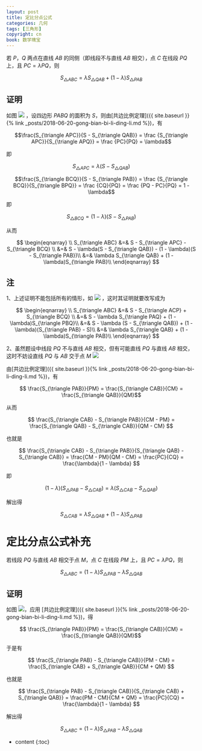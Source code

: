 ```yaml
---
layout: post
title: 定比分点公式
categories: 几何
tags: [三角形]
copyright: cn
book: 数学瑰宝
---
```


若 $P$，$Q$ 两点在直线 $AB$ 的同侧（即线段不与直线 $AB$ 相交），点 $C$ 在线段 $PQ$ 上，且 $PC = \lambda PQ$，则

$$S_{\triangle ABC} = \lambda S_{\triangle QAB} + (1 - \lambda) S_{\triangle PAB}$$

<!--more-->

## 证明

如图 <img src="{{ site.baseurl }}{% link /pic/dingbifendian/a.svg %}"/> ，设四边形 $PABQ$ 的面积为 $S$，则由[共边比例定理]({{ site.baseurl }}{% link _posts/2018-06-20-gong-bian-bi-li-ding-li.md %})，有

$$\frac{S_{\triangle APC}}{S - S_{\triangle QAB}} = \frac {S_{\triangle APC}}{S_{\triangle APQ}} = \frac {PC}{PQ} = \lambda$$

即 

$$ S_{\triangle APC} = \lambda(S - S_{\triangle QAB}) $$

$$\frac{S_{\triangle BCQ}}{S - S_{\triangle PAB}} = \frac {S_{\triangle BCQ}}{S_{\triangle BPQ}} = \frac {CQ}{PQ} = \frac {PQ - PC}{PQ} = 1 - \lambda$$

即

$$ S_{\triangle BCQ} = (1 - \lambda)(S - S_{\triangle PAB}) $$

从而

$$ \begin{eqnarray} \\
S_{\triangle ABC} &=& S - S_{\triangle APC} - S_{\triangle BCQ} \\
&=& S - \lambda(S - S_{\triangle QAB}) - (1 - \lambda)(S - S_{\triangle PAB})\\
&=& \lambda S_{\triangle QAB} + (1 - \lambda)S_{\triangle PAB}\\
\end{eqnarray} $$

## 注

1、上述证明不能包括所有的情形，如 <img src="{{ site.baseurl }}{% link /pic/dingbifendian/b.svg %}"/> ，这时其证明就要改写成为

$$ \begin{eqnarray} \\
S_{\triangle ABC} &=& S - S_{\triangle ACP} + S_{\triangle BCQ} \\
&=& S - \lambda S_{\triangle PAQ} + (1 - \lambda)S_{\triangle PBQ}\\
&=& S - \lambda (S - S_{\triangle QAB}) + (1 - \lambda)(S_{\triangle PAB} - S)\\
&=& \lambda S_{\triangle QAB} + (1 - \lambda)S_{\triangle PAB}\\
\end{eqnarray} $$


2、虽然题设中线段 $PQ$ 不与直线 $AB$ 相交，但有可能直线 $PQ$ 与直线 $AB$ 相交，这时不妨设直线 $PQ$ 与 $AB$ 交于点 $M$
<img src="{{ site.baseurl }}{% link /pic/dingbifendian/c.svg %}"/> 

由[共边比例定理]({{ site.baseurl }}{% link _posts/2018-06-20-gong-bian-bi-li-ding-li.md %})，有

$$ \frac{S_{\triangle PAB}}{PM} = \frac{S_{\triangle CAB}}{CM} = \frac{S_{\triangle QAB}}{QM}$$

从而 

$$ \frac{S_{\triangle CAB} - S_{\triangle PAB}}{CM - PM} = \frac{S_{\triangle QAB} - S_{\triangle CAB}}{QM - CM} $$

也就是

$$ \frac{S_{\triangle CAB} - S_{\triangle PAB}}{S_{\triangle QAB} - S_{\triangle CAB}} = \frac{CM - PM}{QM - CM} = \frac{PC}{CQ} = \frac{\lambda}{1 - \lambda} $$

即

$$ (1 - \lambda)(S_{\triangle PAB} - S_{\triangle CAB}) = \lambda(S_{\triangle CAB} - S_{\triangle QAB}) $$

解出得

$$ S_{\triangle CAB} = \lambda S_{\triangle QAB} + (1 - \lambda)S_{\triangle PAB} $$


# 定比分点公式补充

若线段 $PQ$ 与直线 $AB$ 相交于点 $M$，点 $C$ 在线段 $PM$ 上，且 $PC = \lambda PQ$，则

$$S_{\triangle ABC} = (1 - \lambda)S_{\triangle PAB} - \lambda S_{\triangle QAB}$$


## 证明

如图 <img src="{{ site.baseurl }}{% link /pic/dingbifendian/d.svg %}"/>，应用 [共边比例定理]({{ site.baseurl }}{% link _posts/2018-06-20-gong-bian-bi-li-ding-li.md %})，得

$$ \frac{S_{\triangle PAB}}{PM} = \frac{S_{\triangle CAB}}{CM} = \frac{S_{\triangle QAB}}{QM}$$

于是有

$$ \frac{S_{\triangle PAB} - S_{\triangle CAB}}{PM - CM} = \frac{S_{\triangle CAB} + S_{\triangle QAB}}{CM + QM} $$

也就是

$$ \frac{S_{\triangle PAB} - S_{\triangle CAB}}{S_{\triangle CAB} + S_{\triangle QAB}} = \frac{PM - CM}{CM + QM} = \frac{PC}{CQ} = \frac{\lambda}{1 - \lambda} $$

解出得

$$S_{\triangle ABC} = (1 - \lambda)S_{\triangle PAB} - \lambda S_{\triangle QAB}$$

* content
{:toc}
